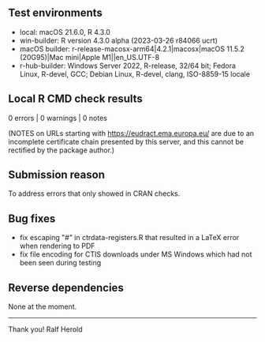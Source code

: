 ## Test environments

* local: macOS 21.6.0, R 4.3.0
* win-builder: R version 4.3.0 alpha (2023-03-26 r84066 ucrt)
* macOS builder: r-release-macosx-arm64|4.2.1|macosx|macOS 11.5.2 (20G95)|Mac mini|Apple M1||en_US.UTF-8
* r-hub-builder: Windows Server 2022, R-release, 32/64 bit; Fedora Linux, R-devel, GCC; Debian Linux, R-devel, clang, ISO-8859-15 locale

## Local R CMD check results

0 errors | 0 warnings | 0 notes 

(NOTES on URLs starting with https://eudract.ema.europa.eu/ 
are due to an incomplete certificate chain presented by this 
server, and this cannot be rectified by the package author.)

## Submission reason

To address errors that only showed in CRAN checks. 

## Bug fixes

 - fix escaping "#" in ctrdata-registers.R that resulted in a LaTeX error when rendering to PDF 
 - fix file encoding for CTIS downloads under MS Windows which had not been seen during testing
 
## Reverse dependencies

None at the moment.

----------
Thank you!
Ralf Herold
